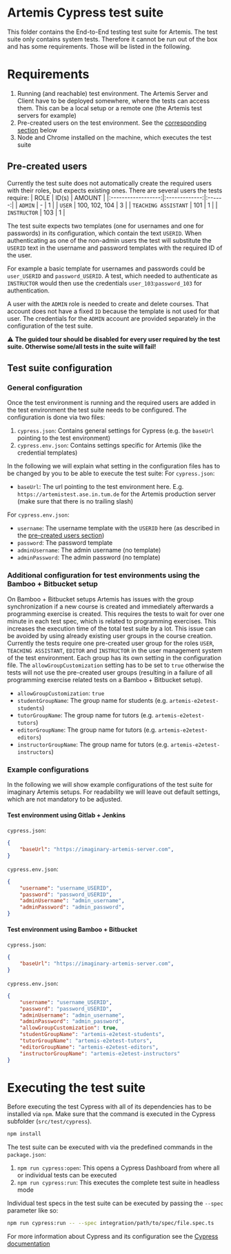 # Artemis Cypress test suite
This folder contains the End-to-End testing test suite for Artemis.
The test suite only contains system tests. Therefore it cannot be run out of the box and has some requirements. Those will be listed in the following.

# Requirements
1. Running (and reachable) test environment. The Artemis Server and Client have to be deployed somewhere, where the tests can access them. This can be a local setup or a remote one (the Artemis test servers for example)
2. Pre-created users on the test environment. See the [corresponding section](#pre-created-users) below
3. Node and Chrome installed on the machine, which executes the test suite

## Pre-created users
Currently the test suite does not automatically create the required users with their roles, but expects existing ones. There are several users the tests require:
|        ROLE        |     ID(s)     | AMOUNT |
|:------------------:|:-------------:|:------:|
|        `ADMIN`       |       -       |    1   |
|        `USER`        | 100, 102, 104 |    3   |
| `TEACHING ASSISTANT` |      101      |    1   |
|     `INSTRUCTOR`     |      103      |    1   |

The test suite expects two templates (one for usernames and one for passwords) in its configuration, which contain the text `USERID`. When authenticating as one of the non-admin users the test will substitute the `USERID` text in the username and password templates with the required ID of the user.

For example a basic template for usernames and passwords could be `user_USERID` and `password_USERID`. A test, which needed to authenticate as `INSTRUCTOR` would then use the credentials `user_103`:`password_103` for authentication.

A user with the `ADMIN` role is needed to create and delete courses. That account does not have a fixed `ID` because the template is not used for that user. The credentials for the `ADMIN` account are provided separately in the configuration of the test suite.

:warning: **The guided tour should be disabled for every user required by the test suite. Otherwise some/all tests in the suite will fail!**

## Test suite configuration
### General configuration
Once the test environment is running and the required users are added in the test environment the test suite needs to be configured. The configuration is done via two files:
1. `cypress.json`: Contains general settings for Cypress (e.g. the `baseUrl` pointing to the test environment)
2. `cypress.env.json`: Contains settings specific for Artemis (like the credential templates)

In the following we will explain what setting in the configuration files has to be changed by you to be able to execute the test suite:
For `cypress.json`:
* `baseUrl`: The url pointing to the test environment here. E.g. `https://artemistest.ase.in.tum.de` for the Artemis production server (make sure that there is no trailing slash)

For `cypress.env.json`:
* `username`: The username template with the `USERID` here (as described in the [pre-created users section](#pre-created-users))
* `password`: The password template
* `adminUsername`: The admin username (no template)
* `adminPassword`: The admin password (no template)

### Additional configuration for test environments using the Bamboo + Bitbucket setup
On Bamboo + Bitbucket setups Artemis has issues with the group synchronization if a new course is created and immediately afterwards a programming exercise is created. This requires the tests to wait for over one minute in each test spec, which is related to programming exercises. This increases the execution time of the total test suite by a lot. This issue can be avoided by using already existing user groups in the course creation.
Currently the tests require one pre-created user group for the roles `USER`, `TEACHING ASSISTANT`, `EDITOR` and `INSTRUCTOR` in the user management system of the test environment. Each group has its own setting in the configuration file. The `allowGroupCustomization` setting has to be set to `true` otherwise the tests will not use the pre-created user groups (resulting in a failure of all programming exercise related tests on a Bamboo + Bitbucket setup).
* `allowGroupCustomization`: `true`
* `studentGroupName`: The group name for students (e.g. `artemis-e2etest-students`)
* `tutorGroupName`: The group name for tutors (e.g. `artemis-e2etest-tutors`)
* `editorGroupName`: The group name for tutors (e.g. `artemis-e2etest-editors`)
* `instructorGroupName`: The group name for tutors (e.g. `artemis-e2etest-instructors`)

### Example configurations
In the following we will show example configurations of the test suite for imaginary Artemis setups. For readability we will leave out default settings, which are not mandatory to be adjusted.
#### Test environment using Gitlab + Jenkins
`cypress.json`:
```json
{
    "baseUrl": "https://imaginary-artemis-server.com",
}
```
`cypress.env.json`:
```json
{
    "username": "username_USERID",
    "password": "password_USERID",
    "adminUsername": "admin_username",
    "adminPassword": "admin_password",
}

```
#### Test environment using Bamboo + Bitbucket
`cypress.json`:
```json
{
    "baseUrl": "https://imaginary-artemis-server.com",
}
```
`cypress.env.json`:
```json
{
    "username": "username_USERID",
    "password": "password_USERID",
    "adminUsername": "admin_username",
    "adminPassword": "admin_password",
    "allowGroupCustomization": true,
    "studentGroupName": "artemis-e2etest-students",
    "tutorGroupName": "artemis-e2etest-tutors",
    "editorGroupName": "artemis-e2etest-editors",
    "instructorGroupName": "artemis-e2etest-instructors"
}

```

# Executing the test suite
Before executing the test Cypress with all of its dependencies has to be installed via `npm`. Make sure that the command is executed in the Cypress subfolder (`src/test/cypress`).
```bash
npm install

```
The test suite can be executed with via the predefined commands in the `package.json`:
1. `npm run cypress:open`: This opens a Cypress Dashboard from where all or individual tests can be executed
2. `npm run cypress:run`: This executes the complete test suite in headless mode

Individual test specs in the test suite can be executed by passing the `--spec` parameter like so:
```bash
npm run cypress:run -- --spec integration/path/to/spec/file.spec.ts 

```

For more information about Cypress and its configuration see the [Cypress documentation](https://docs.cypress.io/guides/getting-started/installing-cypress)

